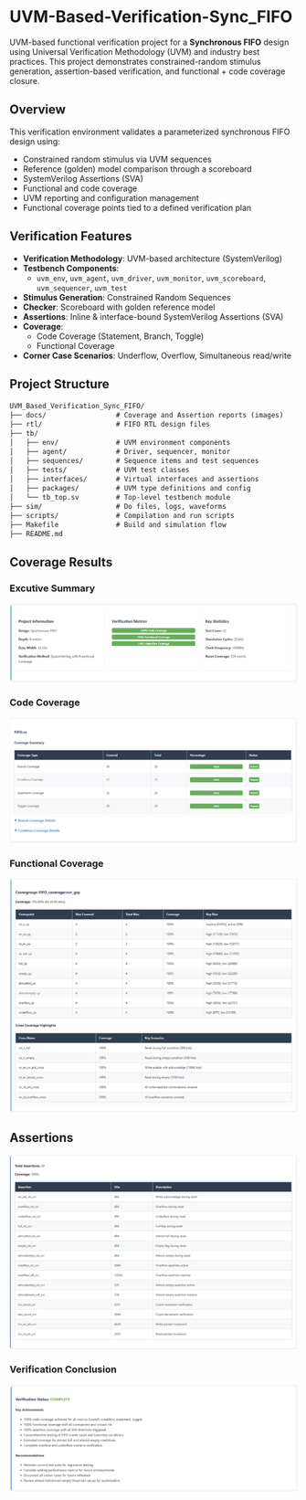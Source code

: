 # UVM-Based-Verification-Sync_FIFO

UVM-based functional verification project for a **Synchronous FIFO** design using Universal Verification Methodology (UVM) and industry best practices. This project demonstrates constrained-random stimulus generation, assertion-based verification, and functional + code coverage closure.

## Overview

This verification environment validates a parameterized synchronous FIFO design using:
- Constrained random stimulus via UVM sequences
- Reference (golden) model comparison through a scoreboard
- SystemVerilog Assertions (SVA)
- Functional and code coverage
- UVM reporting and configuration management
- Functional coverage points tied to a defined verification plan

## Verification Features

- **Verification Methodology**: UVM-based architecture (SystemVerilog)
- **Testbench Components**: 
  - `uvm_env`, `uvm_agent`, `uvm_driver`, `uvm_monitor`, `uvm_scoreboard`, `uvm_sequencer`, `uvm_test`
- **Stimulus Generation**: Constrained Random Sequences
- **Checker**: Scoreboard with golden reference model
- **Assertions**: Inline & interface-bound SystemVerilog Assertions (SVA)
- **Coverage**:
  - Code Coverage (Statement, Branch, Toggle)
  - Functional Coverage
- **Corner Case Scenarios**: Underflow, Overflow, Simultaneous read/write

## Project Structure
```text
UVM_Based_Verification_Sync_FIFO/
├── docs/                 # Coverage and Assertion reports (images)
├── rtl/                  # FIFO RTL design files
├── tb/
│   ├── env/              # UVM environment components
│   ├── agent/            # Driver, sequencer, monitor
│   ├── sequences/        # Sequence items and test sequences
│   ├── tests/            # UVM test classes
│   ├── interfaces/       # Virtual interfaces and assertions
│   ├── packages/         # UVM type definitions and config
│   └── tb_top.sv         # Top-level testbench module
├── sim/                  # Do files, logs, waveforms
├── scripts/              # Compilation and run scripts
├── Makefile              # Build and simulation flow
├── README.md
```

## Coverage Results

### Excutive Summary

![Excutive Summary](./Docs/Executive%20Summary.png)

### Code Coverage

![Code Coverage](./Docs/Code%20Coverage%20Analysis.png)

### Functional Coverage

![Functional Coverage](./Docs/Functional%20Coverage%20Analysis.png)

## Assertions

![Assertions Coverage](./Docs/Assertion%20Coverage.png)

### Verification Conclusion

![Verification Conclusion](./Docs/Verification%20Conclusion.png)

